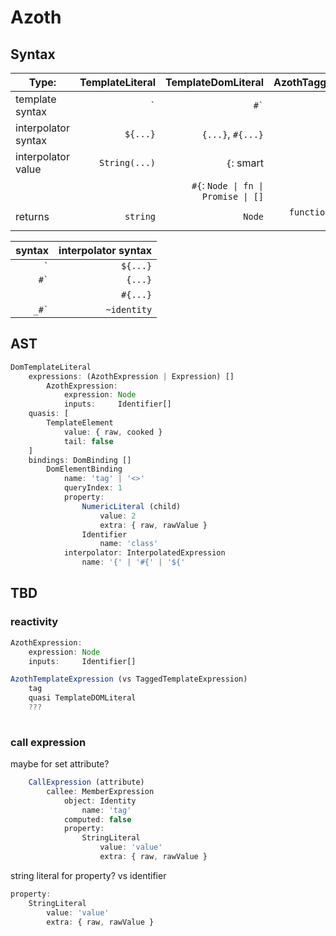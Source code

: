 Azoth
===

## Syntax

Type:                | TemplateLiteral        | TemplateDomLiteral      | AzothTaggedTemplate
---                  |---:                    |---:                     |--:
template syntax      | <code>\`</code>        | <code>#\`</code>        | `_#`
interpolator syntax  | `${...}`               | `{...}`, `#{...}`       | `~identity`
interpolator value   | `String(...)`          | `{`: smart              |
&nbsp;               | &nbsp;                 | `#{`: `Node \| fn \| Promise \| []`              |
returns              | `string`               | `Node`                  | `function` `(...p?) => Node` 


syntax              | interpolator syntax 
---:                |---:                 
 <code>\`</code>    | `${...}`            
 <code>#\`</code>   | `{...}`             
 &nbsp;             | `#{...}`            
 <code>_#\`</code>  | `~identity`         

## AST

```js
DomTemplateLiteral
    expressions: (AzothExpression | Expression) []
        AzothExpression:
            expression: Node
            inputs:     Identifier[]
    quasis: [
        TemplateElement
            value: { raw, cooked }
            tail: false
    ]
    bindings: DomBinding []
        DomElementBinding
            name: 'tag' | '<>'
            queryIndex: 1
            property: 
                NumericLiteral (child)
                    value: 2
                    extra: { raw, rawValue }
                Identifier
                    name: 'class' 
            interpolator: InterpolatedExpression
                name: '{' | '#{' | '${'
```

## TBD

### reactivity

```js
AzothExpression:
    expression: Node
    inputs:     Identifier[]
```

```js
AzothTemplateExpression (vs TaggedTemplateExpression)
    tag
    quasi TemplateDOMLiteral
    ???
    
```

### call expression

maybe for set attribute?

```js
    CallExpression (attribute)
        callee: MemberExpression
            object: Identity
                name: 'tag'
            computed: false
            property:
                StringLiteral
                    value: 'value'
                    extra: { raw, rawValue }
```
    
string literal for property? vs identifier

```js
property: 
    StringLiteral
        value: 'value'
        extra: { raw, rawValue }
```
